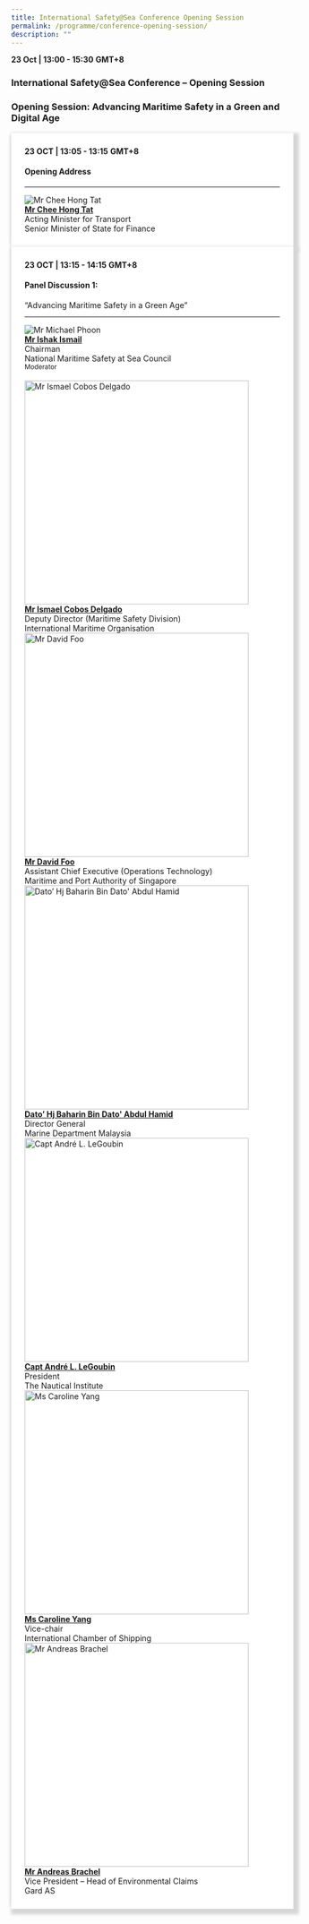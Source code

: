 ```yaml
---
title: International Safety@Sea Conference Opening Session
permalink: /programme/conference-opening-session/
description: ""
---
```

<div>
  <b>23 Oct | 13:00 - 15:30</b>&nbsp;<b>GMT+8</b>
  <h3>International Safety@Sea Conference – Opening Session</h3>
	<h3>Opening Session: Advancing Maritime Safety in a Green and Digital Age</h3>
</div>




<section>
  <div class="bp-container is-fluid">
    <div class="row">
      <div class="col is-full"> 
        <div class="row">
          <div class="col is-12">
            <div class="border bg-light h-100 position-relative">
              <div class="p-4">
                <div class="programme-time"><b>23 OCT | 13:05 - 13:15</b>&nbsp;<b>GMT+8</b></div>
                <h4 class="programme-title">Opening Address</h4>
                <hr class="my-3 border-primary">
                <div class="speakers px-2">
                  <div class="row">
                    <div class="col is-6 prog-speaker">
                      <div class="row">
                        <div class="col is-4">
                          <img src="/images/Speakers/Mr%20Chee%20Hong%20Tat.png" alt="Mr Chee Hong Tat" class="speaker-image mb-4">
                        </div>
                        <div class="col is-8">
                          <div class="speaker-name text-ellipsis">
                            <a href="#" class="speaker-name text-ellipsis" rel="noopener"><b>Mr Chee Hong Tat</b></a>
                          </div>
                          <div class="text-ellipsis speaker-position">
                            Acting Minister for Transport
                          </div>
                          <div class="text-ellipsis speaker-company">
                            Senior Minister of State for Finance
                          </div>
                        </div>
                      </div>
                    </div>
                  </div>
                </div>
              </div>
            </div>
          </div>
        </div>
      </div>
    </div>
  </div>
</section>

<section>
<div class="bp-container is-fluid">
<div class="row">
<div class="col is-full">
<div class="row">
<div class="col is-12">
<div class="border bg-light h-100 position-relative">
<div class="p-4">
<div class="programme-time"><strong>23 OCT | 13:15 - 14:15</strong>&nbsp;<strong>GMT+8</strong></div>
<h4 class="programme-title">Panel Discussion 1:</h4>
	“Advancing Maritime Safety in a Green Age”	
<hr class="my-3 border-primary">
<div class="speakers px-2">
<div class="row">
<div class="col is-6 prog-speaker">
<div class="row">
<div class="col is-4"><img class="speaker-image mb-4" src="/images/speakers/Arif Toha.png" alt="Mr Michael Phoon"></div>
<div class="col is-8">
<div class="speaker-name text-ellipsis"><strong><a class="speaker-name text-ellipsis" href="#" rel="noopener">Mr Ishak Ismail</a></strong></div>
<div class="text-ellipsis speaker-position">Chairman</div>
<div class="text-ellipsis speaker-company">National Maritime Safety at Sea Council</div>
<div class="speaker-role text-ellipsis text-muted"><small>Moderator</small></div>
</div>
</div>
</div>
<div class="col is-6 prog-speaker">&nbsp;</div>
</div>
<div class="row">
<div class="col is-6 prog-speaker">
<div class="row">
<div class="col is-4"><img class="speaker-image mb-4" src="/images/speakers/Quah_Ley_Hoon.png" alt="Mr Ismael Cobos Delgado" width="400" height="400"></div>
<div class="col is-8">
<div class="speaker-name text-ellipsis"><strong><a class="speaker-name text-ellipsis" href="#" rel="noopener">Mr Ismael Cobos Delgado</a></strong></div>
<div class="text-ellipsis speaker-position">Deputy Director (Maritime Safety Division)</div>
<div class="text-ellipsis speaker-company">International Maritime Organisation</div>
</div>
</div>
</div>


<div class="col is-6 prog-speaker">

<div class="row">
<div class="col is-4"><img class="speaker-image mb-4" src="/images/speakers/Arif Toha.png" alt="Mr David Foo" width="400" height="400"></div>
<div class="col is-8">
<div class="speaker-name text-ellipsis"><strong><a class="speaker-name text-ellipsis" href="#" rel="noopener">Mr David Foo</a></strong></div>
<div class="text-ellipsis speaker-position">Assistant Chief Executive (Operations Technology)</div>
<div class="text-ellipsis speaker-company">Maritime and Port Authority of Singapore</div>
</div>
</div>

</div>
</div>
<div class="row">

<div class="col is-6 prog-speaker">

<div class="row">
<div class="col is-4"><img class="speaker-image mb-4" src="/images/speakers/datobaharin.png" alt="Dato’ Hj Baharin Bin Dato' Abdul Hamid" width="400" height="400"></div>
<div class="col is-8">
<div class="speaker-name text-ellipsis"><strong><a class="speaker-name text-ellipsis" href="/speakers/dato-hj-baharin" rel="noopener">Dato’ Hj Baharin Bin Dato' Abdul Hamid</a></strong></div>
<div class="text-ellipsis speaker-position">Director General</div>
<div class="text-ellipsis speaker-company">Marine Department Malaysia</div>
</div>
</div>


</div>

<div class="col is-6 prog-speaker">
<div class="row">
<div class="col is-4"><img class="speaker-image mb-4" src="/images/speakers/Capt Andre.png" alt="Capt André L. LeGoubin" width="400" height="400"></div>
<div class="col is-8">
<div class="speaker-name text-ellipsis"><strong><a class="speaker-name text-ellipsis" href="/speakers/captain-andre-l-legoubin" rel="noopener">Capt André L. LeGoubin</a></strong></div>
<div class="text-ellipsis speaker-position">President</div>
<div class="text-ellipsis speaker-company">The Nautical Institute</div>
</div>
</div>
</div>




</div>

<div class="row">

<div class="col is-6 prog-speaker">
<div class="row">
<div class="col is-4"><img class="speaker-image mb-4" src="/images/speakers/Caroline Yang.png" alt="Ms Caroline Yang" width="400" height="400"></div>
<div class="col is-8">
<div class="speaker-name text-ellipsis"><strong><a class="speaker-name text-ellipsis" href="/speakers/ms-caroline-yang" rel="noopener">Ms Caroline Yang</a></strong></div>
<div class="text-ellipsis speaker-position">Vice-chair</div>
<div class="text-ellipsis speaker-company">International Chamber of Shipping</div>
</div>
</div>
</div>

<div class="col is-6 prog-speaker">
<div class="row">
<div class="col is-4"><img class="speaker-image mb-4" src="/images/speakers/Andrea Brachel.png" alt="Mr Andreas Brachel" width="400" height="400"></div>
<div class="col is-8">
<div class="speaker-name text-ellipsis"><strong><a class="speaker-name text-ellipsis" href="/speakers/mr-andreas-brachel" rel="noopener">Mr Andreas Brachel</a></strong></div>
<div class="text-ellipsis speaker-position">Vice President – Head of Environmental Claims</div>
<div class="text-ellipsis speaker-company">Gard AS</div>
</div>
</div>
</div>
</div>

</div>
</div>
</div>
</div>
</div>
</div>
</div>
</div>
</section>

<style type="text/css"> 

	
	hr.my-3{
margin-top: 0.75rem;	
	}

    .is-left{
      text-align: left;
    }
    .content h4{
      font-weight: 500; 
      color: #337B9A !important;
      margin-top: 1rem;
    }
    .bg-light {
      background-color: #fff !important;
      box-shadow: 5px 5px 5px 5px rgb(215 215 215), -5px 0 6px -4px rgb(215 215 215);
    }
    .p-4 {
      padding: 1.5rem!important;
    }
  .content a {text-decoration:none;}
	.content h3 { margin-top: 1rem;}
</style>